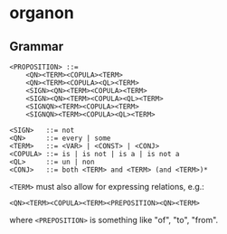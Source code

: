 # organon

## Grammar

    <PROPOSITION> ::=
        <QN><TERM><COPULA><TERM>
        <QN><TERM><COPULA><QL><TERM>
        <SIGN><QN><TERM><COPULA><TERM>
        <SIGN><QN><TERM><COPULA><QL><TERM>
        <SIGNQN><TERM><COPULA><TERM>
        <SIGNQN><TERM><COPULA><QL><TERM>

    <SIGN>   ::= not
    <QN>     ::= every | some
    <TERM>   ::= <VAR> | <CONST> | <CONJ>
    <COPULA> ::= is | is not | is a | is not a
    <QL>     ::= un | non
    <CONJ>   ::= both <TERM> and <TERM> (and <TERM>)*

`<TERM>` must also allow for expressing relations, e.g.:

    <QN><TERM><COPULA><TERM><PREPOSITION><QN><TERM>

where `<PREPOSITION>` is something like "of", "to", "from".
